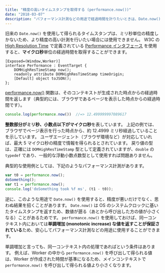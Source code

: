 ```yaml
---
title: "精度の高いタイムスタンプを取得する (performance.now())"
date: "2018-03-07"
description: "パフォーマンス計測などの用途で経過時間を計りたいときは、Date.now() ではなく、performance.now() を使用すると、より精度の高い計測を行うことができます。"
---
```


旧来の `Date.now()` を使用して得られるタイムスタンプは、ミリ秒単位の精度しかないため、より精度の高い計測を行いたい場合には使用できません。
W3C の [High Resolution Time](https://w3c.github.io/hr-time/) で定義されている [Performance インタフェース](https://w3c.github.io/hr-time/#sec-performance) を使用すると、**マイクロ秒**単位の経過時間を取得することができます。

~~~
[Exposed=(Window,Worker)]
interface Performance : EventTarget {
    DOMHighResTimeStamp now();
    readonly attribute DOMHighResTimeStamp timeOrigin;
    [Default] object toJSON();
};
~~~

[performance.now()](https://developer.mozilla.org/en-US/docs/Web/API/Performance/now) 関数は、そのコンテキストが生成された時点からの経過時間を返します（典型的には、ブラウザであるページを表示した時点からの経過時間です）。

~~~ javascript
console.log(performance.now())  //=> 12.499999997089617
~~~

**整数部分がミリ秒、小数点以下がマイクロ秒**を表しています。
上記の例では、ブラウザでページ表示を行った時点から、約 12.4999 ミリ秒経過していることを示しています。
ユーザエージェント（ブラウザ環境など）が対応していれば、最大 5 マイクロ秒の精度で情報を得られるとされています。
戻り値の型は、正確には `DOMHighResTimeStamp` 型として定義されていますが、`double` の `typedef` であり、一般的な浮動小数点数型として使用すれば問題ありません。

典型的な使用例としては、下記のようなパフォーマンス計測があります。

~~~ javascript
var t0 = performance.now();
doSomething();
var t1 = performance.now();
console.log('doSomething took %f ms', (t1 - t0));
~~~

逆に、このような用途で `Date.now()` を使用すると、精度が悪いだけでなく、思わぬ結果を招くことがあります。
`Date.now()` は OS のシステムクロックに基いたタイムスタンプを返すため、数値が遡る（あとから呼び出した方の値が小さくなる）ことがあるためです。
`performance.now()` を使用しておけば、同一コンテキスト内においては**単調増加 (monotonic increase) な値を返すことが保証されている**ため、安心してパフォーマンス計測などの用途に使用することができます。

<div class="note">
単調増加と言っても、同一コンテキスト内の処理であればという条件はあります。
例えば、Worker の中から <code>performance.now()</code> を呼び出して得られる値は、Worker が作成された時間が基準になるため、メインコンテキストで <code>performance.now()</code> を呼び出して得られる値より小さくなります。
</div>

